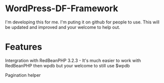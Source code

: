WordPress-DF-Framework
======================

I'm developing this for me. I'm puting it on github for people to use. This will be updated and improved and your welcome to help out.

Features
========
Intergration with RedBeanPHP 3.2.3 - It's much easier to work with RedBeanPHP then wpdb but your welcome to still use $wpdb

Pagination helper